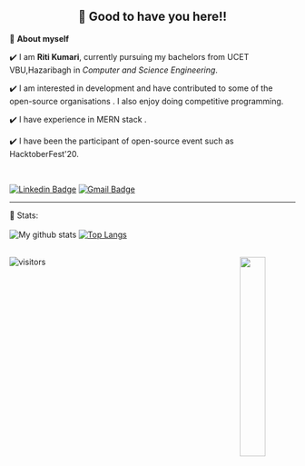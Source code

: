 <h2 align=center>👋 Good to have you here!!</h2>

🌱 **About myself**<br>

✔️ I am **Riti Kumari**, currently pursuing my bachelors from UCET VBU,Hazaribagh in *Computer and Science Engineering*. <br>

✔️ I am interested in  development and have contributed to some of the open-source organisations . I also enjoy doing competitive programming. <br>

✔️ I have experience in MERN stack .<br>

✔️ I have been the participant of  open-source event such as HacktoberFest'20.

<br>

[![Linkedin Badge](https://img.shields.io/badge/-RitiKumari-blue?style=flat-square&logo=Linkedin&logoColor=white&link=https://www.linkedin.com/in/riti2409/)](https://www.linkedin.com/in/riti2409/) 
[![Gmail Badge](https://img.shields.io/badge/-ritikumariupadhyay24@gmail.com-c14438?style=flat-square&logo=Gmail&logoColor=white&link=mailto:ritikumariupadhyay24@gmail.com)](mailto:ritikumariupadhyay24@gmail.com)

<hr>

 📶 Stats:<br><br>
![My github stats](https://github-readme-stats.vercel.app/api?username=riti2409&show_icons=true&title_color=fff&icon_color=79ff97&text_color=9f9f9f&bg_color=151515&count_private=true&width=40%&align=left) [![Top Langs](https://github-readme-stats.vercel.app/api/top-langs/?username=riti2409&theme=dark&layout=compact&align=right&width=40%)](https://github.com/anuraghazra/github-readme-stats)
<br>
<br>
<center><img src="https://logimp.files.wordpress.com/2019/01/viral-p-1.gif?w=736&zoom=2" align="right" width="30%"></center>



![visitors](https://profile-counter.glitch.me/ritikumariupadhyay24/count.svg?align=center)
